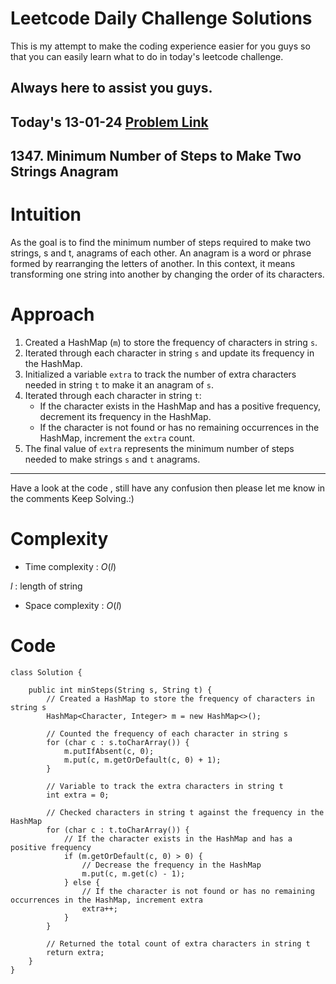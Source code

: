 # Leetcode Daily Challenge Solutions

This is my attempt to make the coding experience easier for you guys so that you can easily learn what to do in today's leetcode challenge.


## Always here to assist you guys.

## Today's 13-01-24 [Problem Link](https://leetcode.com/problems/minimum-number-of-steps-to-make-two-strings-anagram/description/?envType=daily-question&envId=2024-01-13)
## 1347. Minimum Number of Steps to Make Two Strings Anagram

# Intuition
<!-- Describe your first thoughts on how to solve this problem. -->
As the goal is to find the minimum number of steps required to make two strings, s and t, anagrams of each other. An anagram is a word or phrase formed by rearranging the letters of another. In this context, it means transforming one string into another by changing the order of its characters.

# Approach
<!-- Describe your approach to solving the problem. -->
1. Created a HashMap (`m`) to store the frequency of characters in string `s`.
2. Iterated through each character in string `s` and update its frequency in the HashMap.
3. Initialized a variable `extra` to track the number of extra characters needed in string `t` to make it an anagram of `s`.
4. Iterated through each character in string `t`:
   - If the character exists in the HashMap and has a positive frequency, decrement its frequency in the HashMap.
   - If the character is not found or has no remaining occurrences in the HashMap, increment the `extra` count.
5. The final value of `extra` represents the minimum number of steps needed to make strings `s` and `t` anagrams.
---
Have a look at the code , still have any confusion then please let me know in the comments
Keep Solving.:)

# Complexity
- Time complexity : $O(l)$
<!-- Add your time complexity here, e.g. $$O(n)$$ -->
$l$ : length of string
- Space complexity : $O(l)$
<!-- Add your space complexity here, e.g. $$O(n)$$ -->

# Code
```
class Solution {
    
    public int minSteps(String s, String t) {
        // Created a HashMap to store the frequency of characters in string s
        HashMap<Character, Integer> m = new HashMap<>();
        
        // Counted the frequency of each character in string s
        for (char c : s.toCharArray()) {
            m.putIfAbsent(c, 0);
            m.put(c, m.getOrDefault(c, 0) + 1);
        }
        
        // Variable to track the extra characters in string t
        int extra = 0;
        
        // Checked characters in string t against the frequency in the HashMap
        for (char c : t.toCharArray()) {
            // If the character exists in the HashMap and has a positive frequency
            if (m.getOrDefault(c, 0) > 0) {
                // Decrease the frequency in the HashMap
                m.put(c, m.get(c) - 1);
            } else {
                // If the character is not found or has no remaining occurrences in the HashMap, increment extra
                extra++;
            }
        }
        
        // Returned the total count of extra characters in string t
        return extra;
    }
}

```
